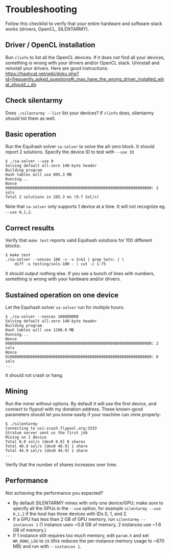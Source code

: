 # Troubleshooting

Follow this checklist to verify that your entire hardware and software
stack works (drivers, OpenCL, SILENTARMY).

## Driver / OpenCL installation

Run `clinfo` to list all the OpenCL devices. If it does not find all your
devices, something is wrong with your drivers and/or OpenCL stack. Uninstall
and reinstall your drivers. Here are good instructions:
https://hashcat.net/wiki/doku.php?id=frequently_asked_questions#i_may_have_the_wrong_driver_installed_what_should_i_do

## Check silentarmy

Does `./silentarmy --list` list your devices? If `clinfo` does, silentarmy
should list them as well.

## Basic operation 

Run the Equihash solver `sa-solver` to solve the all-zero block. It should
report 2 solutions. Specify the device ID to test with `--use ID`

```
$ ./sa-solver --use 0
Solving default all-zero 140-byte header
Building program
Hash tables will use 805.3 MB
Running...
Nonce 0000000000000000000000000000000000000000000000000000000000000000: 2 sols
Total 2 solutions in 205.3 ms (9.7 Sol/s)
```

Note that `sa-solver` only supports 1 device at a time. It will not recognize
eg. `--use 0,1,2`.

## Correct results

Verify that `make test` reports valid Equihash solutions for 100 different
blocks:

```
$ make test
./sa-solver --nonces 100 -v -v 2>&1 | grep Soln: | \
    diff -u testing/sols-100 - | cut -c 1-75
```

It should output nothing else. If you see a bunch of lines with numbers,
something is wrong with your hardware and/or drivers.

## Sustained operation on one device

Let the Equihash solver `sa-solver` run for multiple hours:

```
$ ./sa-solver --nonces 100000000
Solving default all-zero 140-byte header
Building program
Hash tables will use 1208.0 MB
Running...
Nonce 0000000000000000000000000000000000000000000000000000000000000000: 2 sols
Nonce 0100000000000000000000000000000000000000000000000000000000000000: 0 sols
...
```

It should not crash or hang.

## Mining

Run the miner without options. By default it will use the first device,
and connect to flypool with my donation address. These known-good parameters
should let you know easily if your machine can mine properly:

```
$ ./silentarmy
Connecting to us1-zcash.flypool.org:3333
Stratum server sent us the first job
Mining on 1 device
Total 0.0 sol/s [dev0 0.0] 0 shares
Total 48.9 sol/s [dev0 48.9] 1 share
Total 44.9 sol/s [dev0 44.9] 1 share
...
```

Verify that the number of shares increases over time.

## Performance

Not achieving the performance you expected?

* By default SILENTARMY mines with only one device/GPU; make sure to specify
  all the GPUs in the `--use` option, for example `silentarmy --use 0,1,2`
  if the host has three devices with IDs 0, 1, and 2.
* If a GPU has less than 2 GB of GPU memory, run `silentarmy --instances 1`
  (1 instance uses ~0.8 GB of memory, 2 instances use ~1.6 GB of memory.)
* If 1 instance still requires too much memory, edit `param.h` and set
  `NR_ROWS_LOG` to `19` (this reduces the per-instance memory usage to ~670 MB)
  and run with `--instances 1`.
